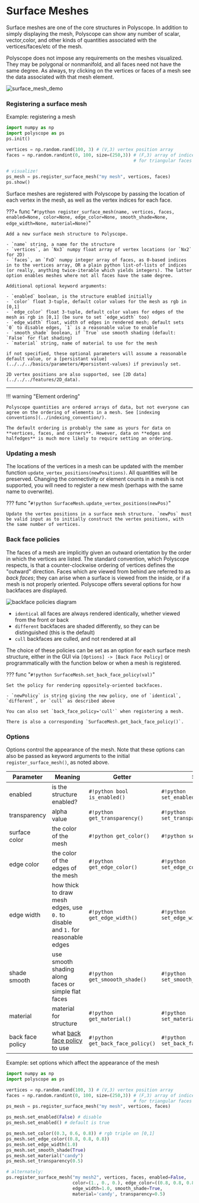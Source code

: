 # Surface Meshes

Surface meshes are one of the core structures in Polyscope. In addition to simply displaying the mesh, Polyscope can show any number of scalar, vector,color, and other kinds of quantities associated with the vertices/faces/etc of the mesh.

Polyscope does not impose any requirements on the meshes visualized. They may be polygonal or nonmanifold, and all faces need not have the same degree.  As always, try clicking on the vertices or faces of a mesh see the data associated with that mesh element.

![surface_mesh_demo]([[url.prefix]]/media/mesh_demo.gif)

### Registering a surface mesh

Example: registering a mesh
```python
import numpy as np
import polyscope as ps
ps.init()

vertices = np.random.rand(100, 3) # (V,3) vertex position array
faces = np.random.randint(0, 100, size=(250,3)) # (F,3) array of indices 
                                                # for triangular faces

# visualize!
ps_mesh = ps.register_surface_mesh("my mesh", vertices, faces)
ps.show()
```

Surface meshes are registered with Polyscope by passing the location of each vertex in the mesh, as well as the vertex indices for each face.


???+ func "`#!python register_surface_mesh(name, vertices, faces, enabled=None, color=None, edge_color=None, smooth_shade=None, edge_width=None, material=None)`"

    Add a new surface mesh structure to Polyscope.

    - `name` string, a name for the structure
    - `vertices`, an `Nx3` numpy float array of vertex locations (or `Nx2` for 2D)
    - `faces`, an `FxD` numpy integer array of faces, as 0-based indices in to the vertices array, OR a plain python list-of-lists of indices (or really, anything twice-iterable which yields integers). The latter option enables meshes where not all faces have the same degree.

    Additional optional keyword arguments:

    - `enabled` boolean, is the structure enabled initially
    - `color` float 3-tuple, default color values for the mesh as rgb in [0,1]
    - `edge_color` float 3-tuple, default color values for edges of the mesh as rgb in [0,1] (be sure to set `edge_width` too)
    - `edge_width` float, width of edges in rendered mesh; default sets `0` to disable edges, `1` is a reasonable value to enable
    - `smooth_shade` boolean, if `True` use smooth shading (default: `False` for flat shading)
    - `material` string, name of material to use for the mesh

    if not specified, these optional parameters will assume a reasonable default value, or a [persistant value](../../../basics/parameters/#persistent-values) if previously set.
    
    2D vertex positions are also supported, see [2D data](../../../features/2D_data).

---

!!! warning "Element ordering"

    Polyscope quantities are ordered arrays of data, but not everyone can agree on the ordering of elements in a mesh. See [indexing conventions](../indexing_convention/).

    The default ordering is probably the same as yours for data on **vertices, faces, and corners**. However, data on **edges and halfedges** is much more likely to require setting an ordering.


### Updating a mesh

The locations of the vertices in a mesh can be updated with the member function `update_vertex_positions(newPositions)`. All quantities will be preserved. Changing the connectivity or element counts in a mesh is not supported, you will need to register a new mesh (perhaps with the same name to overwrite).

??? func "`#!python SurfaceMesh.update_vertex_positions(newPos)`"

    Update the vertex positions in a surface mesh structure. `newPos` must be valid input as to initially construct the vertex positions, with the same number of vertices.

### Back face policies

The faces of a mesh are implicitly given an outward orientation by the order in which the vertices are listed. The standard convention, which Polyscope respects, is that a counter-clockwise ordering of vertices defines the "outward" direction. Faces which are viewed from behind are referred to as _back faces_; they can arise when a surface is viewed from the inside, or if a mesh is not properly oriented. Polyscope offers several options for how backfaces are displayed.

![backface policies diagram](../../media/backface_diagram.png)

- `identical` all faces are always rendered identically, whether viewed from the front or back
- `different` backfaces are shaded differently, so they can be distinguished (this is the default)
- `cull` backfaces are culled, and not rendered at all

The choice of these policies can be set as an option for each surface mesh structure, either in the GUI via `[Options] -> [Back Face Policy]` or programmatically with the function below or when a mesh is registered.

??? func "`#!python SurfaceMesh.set_back_face_policy(val)`"

    Set the policy for rendering oppositely-oriented backfaces.

    - `newPolicy` is string giving the new policy, one of `identical`, `different`, or `cull` as described above

    You can also set `back_face_policy='cull'` when registering a mesh.

    There is also a corresponding `SurfaceMesh.get_back_face_policy()`.


### Options

Options control the appearance of the mesh. Note that these options can also be passed as keyword arguments to the initial `register_surface_mesh()`, as noted above.

**Parameter** | **Meaning** | **Getter** | **Setter** | **Persistent?**
--- | --- | --- | --- | ---
enabled | is the structure enabled? | `#!python bool is_enabled()` | `#!python set_enabled(newVal)` | [yes](../../../basics/parameters/#persistent-values)
transparency | alpha value | `#!python get_transparency()` | `#!python set_transparency(newVal)` | [yes](../../../basics/parameters/#persistent-values) |
surface color | the color of the mesh | `#!python get_color()` | `#!python set_color(val)` | [yes](../../../basics/parameters/#persistent-values)
edge color | the color of the edges of the mesh | `#!python get_edge_color()` | `#!python set_edge_color(val)` | [yes](../../../basics/parameters/#persistent-values)
edge width | how thick to draw mesh edges, use `0.` to disable and `1.` for reasonable edges | `#!python get_edge_width()` | `#!python set_edge_width(val)` | [yes](../../../basics/parameters/#persistent-values)
shade smooth | use smooth shading along faces or simple flat faces | `#!python get_smoooth_shade()` | `#!python set_smooth_shade(isSmooth)` | [yes](../../../basics/parameters/#persistent-values)
material | material for structure | `#!python get_material()` | `#!python set_material(newVal)` | [yes](../../../basics/parameters/#persistent-values) |
back face policy | what [back face policy](#back-face-policies) to use | `#!python get_back_face_policy()` | `#!python set_back_face_policy(val)` | [yes]([[url.prefix]]/basics/parameters/#persistent-values) |

Example: set options which affect the appearance of the mesh
```python
import numpy as np
import polyscope as ps

vertices = np.random.rand(100, 3) # (V,3) vertex position array
faces = np.random.randint(0, 100, size=(250,3)) # (F,3) array of indices 
                                                # for triangular faces
ps_mesh = ps.register_surface_mesh("my mesh", vertices, faces)

ps_mesh.set_enabled(False) # disable
ps_mesh.set_enabled() # default is true

ps_mesh.set_color((0.3, 0.6, 0.8)) # rgb triple on [0,1]
ps_mesh.set_edge_color((0.8, 0.8, 0.8)) 
ps_mesh.set_edge_width(1.0)
ps_mesh.set_smooth_shade(True)
ps_mesh.set_material("candy")
ps_mesh.set_transparency(0.5)

# alternately:
ps.register_surface_mesh("my mesh2", vertices, faces, enabled=False, 
                         color=(1., 0., 0.), edge_color=((0.8, 0.8, 0.8)),
                         edge_width=1.0, smooth_shade=True,
                         material='candy', transparency=0.5)
```
